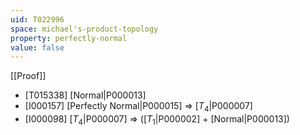 ```yaml
---
uid: T022996
space: michael's-product-topology
property: perfectly-normal
value: false
---
```

[[Proof]]

* [T015338] [Normal|P000013]
* [I000157] [Perfectly Normal|P000015] => [$T_4$|P000007]
* [I000098] [$T_4$|P000007] => ([$T_1$|P000002] + [Normal|P000013])

